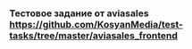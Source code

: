 ### Тестовое задание от aviasales https://github.com/KosyanMedia/test-tasks/tree/master/aviasales_frontend